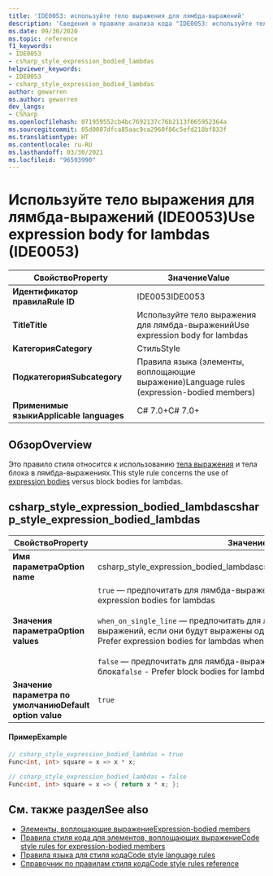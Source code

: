 ```yaml
---
title: 'IDE0053: используйте тело выражения для лямбда-выражений'
description: 'Сведения о правиле анализа кода "IDE0053: используйте тело выражения для лямбда-выражений"'
ms.date: 09/30/2020
ms.topic: reference
f1_keywords:
- IDE0053
- csharp_style_expression_bodied_lambdas
helpviewer_keywords:
- IDE0053
- csharp_style_expression_bodied_lambdas
author: gewarren
ms.author: gewarren
dev_langs:
- CSharp
ms.openlocfilehash: 071959552cb4bc7692137c76b2113f665952364a
ms.sourcegitcommit: 05d0087dfca85aac9ca2960f86c5efd218bf833f
ms.translationtype: HT
ms.contentlocale: ru-RU
ms.lasthandoff: 03/30/2021
ms.locfileid: "96593990"
---
```

# <a name="use-expression-body-for-lambdas-ide0053"></a><span data-ttu-id="7f2e3-103">Используйте тело выражения для лямбда-выражений (IDE0053)</span><span class="sxs-lookup"><span data-stu-id="7f2e3-103">Use expression body for lambdas (IDE0053)</span></span>

|<span data-ttu-id="7f2e3-104">Свойство</span><span class="sxs-lookup"><span data-stu-id="7f2e3-104">Property</span></span>|<span data-ttu-id="7f2e3-105">Значение</span><span class="sxs-lookup"><span data-stu-id="7f2e3-105">Value</span></span>|
|-|-|
| <span data-ttu-id="7f2e3-106">**Идентификатор правила**</span><span class="sxs-lookup"><span data-stu-id="7f2e3-106">**Rule ID**</span></span> | <span data-ttu-id="7f2e3-107">IDE0053</span><span class="sxs-lookup"><span data-stu-id="7f2e3-107">IDE0053</span></span> |
| <span data-ttu-id="7f2e3-108">**Title**</span><span class="sxs-lookup"><span data-stu-id="7f2e3-108">**Title**</span></span> | <span data-ttu-id="7f2e3-109">Используйте тело выражения для лямбда-выражений</span><span class="sxs-lookup"><span data-stu-id="7f2e3-109">Use expression body for lambdas</span></span> |
| <span data-ttu-id="7f2e3-110">**Категория**</span><span class="sxs-lookup"><span data-stu-id="7f2e3-110">**Category**</span></span> | <span data-ttu-id="7f2e3-111">Стиль</span><span class="sxs-lookup"><span data-stu-id="7f2e3-111">Style</span></span> |
| <span data-ttu-id="7f2e3-112">**Подкатегория**</span><span class="sxs-lookup"><span data-stu-id="7f2e3-112">**Subcategory**</span></span> | <span data-ttu-id="7f2e3-113">Правила языка (элементы, воплощающие выражение)</span><span class="sxs-lookup"><span data-stu-id="7f2e3-113">Language rules (expression-bodied members)</span></span> |
| <span data-ttu-id="7f2e3-114">**Применимые языки**</span><span class="sxs-lookup"><span data-stu-id="7f2e3-114">**Applicable languages**</span></span> | <span data-ttu-id="7f2e3-115">C# 7.0+</span><span class="sxs-lookup"><span data-stu-id="7f2e3-115">C# 7.0+</span></span> |

## <a name="overview"></a><span data-ttu-id="7f2e3-116">Обзор</span><span class="sxs-lookup"><span data-stu-id="7f2e3-116">Overview</span></span>

<span data-ttu-id="7f2e3-117">Это правило стиля относится к использованию [тела выражения](../../../csharp/programming-guide/statements-expressions-operators/expression-bodied-members.md) и тела блока в лямбда-выражениях.</span><span class="sxs-lookup"><span data-stu-id="7f2e3-117">This style rule concerns the use of [expression bodies](../../../csharp/programming-guide/statements-expressions-operators/expression-bodied-members.md) versus block bodies for lambdas.</span></span>

## <a name="csharp_style_expression_bodied_lambdas"></a><span data-ttu-id="7f2e3-118">csharp_style_expression_bodied_lambdas</span><span class="sxs-lookup"><span data-stu-id="7f2e3-118">csharp_style_expression_bodied_lambdas</span></span>

|<span data-ttu-id="7f2e3-119">Свойство</span><span class="sxs-lookup"><span data-stu-id="7f2e3-119">Property</span></span>|<span data-ttu-id="7f2e3-120">Значение</span><span class="sxs-lookup"><span data-stu-id="7f2e3-120">Value</span></span>|
|-|-|
| <span data-ttu-id="7f2e3-121">**Имя параметра**</span><span class="sxs-lookup"><span data-stu-id="7f2e3-121">**Option name**</span></span> | <span data-ttu-id="7f2e3-122">csharp_style_expression_bodied_lambdas</span><span class="sxs-lookup"><span data-stu-id="7f2e3-122">csharp_style_expression_bodied_lambdas</span></span>
| <span data-ttu-id="7f2e3-123">**Значения параметра**</span><span class="sxs-lookup"><span data-stu-id="7f2e3-123">**Option values**</span></span> | <span data-ttu-id="7f2e3-124">`true` — предпочитать для лямбда-выражений тексты выражений</span><span class="sxs-lookup"><span data-stu-id="7f2e3-124">`true` - Prefer expression bodies for lambdas</span></span><br /><br /><span data-ttu-id="7f2e3-125">`when_on_single_line` — предпочитать для лямбда-выражений тексты выражений, если они будут выражены одной строкой</span><span class="sxs-lookup"><span data-stu-id="7f2e3-125">`when_on_single_line` - Prefer expression bodies for lambdas when they will be a single line</span></span><br /><br /><span data-ttu-id="7f2e3-126">`false` — предпочитать для лямбда-выражений тексты элементов уровня блока</span><span class="sxs-lookup"><span data-stu-id="7f2e3-126">`false` - Prefer block bodies for lambdas</span></span> |
| <span data-ttu-id="7f2e3-127">**Значение параметра по умолчанию**</span><span class="sxs-lookup"><span data-stu-id="7f2e3-127">**Default option value**</span></span> | `true` |

#### <a name="example"></a><span data-ttu-id="7f2e3-128">Пример</span><span class="sxs-lookup"><span data-stu-id="7f2e3-128">Example</span></span>

```csharp
// csharp_style_expression_bodied_lambdas = true
Func<int, int> square = x => x * x;

// csharp_style_expression_bodied_lambdas = false
Func<int, int> square = x => { return x * x; };
```

## <a name="see-also"></a><span data-ttu-id="7f2e3-129">См. также раздел</span><span class="sxs-lookup"><span data-stu-id="7f2e3-129">See also</span></span>

- [<span data-ttu-id="7f2e3-130">Элементы, воплощающие выражение</span><span class="sxs-lookup"><span data-stu-id="7f2e3-130">Expression-bodied members</span></span>](../../../csharp/programming-guide/statements-expressions-operators/expression-bodied-members.md)
- [<span data-ttu-id="7f2e3-131">Правила стиля кода для элементов, воплощающих выражение</span><span class="sxs-lookup"><span data-stu-id="7f2e3-131">Code style rules for expression-bodied members</span></span>](expression-bodied-members.md)
- [<span data-ttu-id="7f2e3-132">Правила языка для стиля кода</span><span class="sxs-lookup"><span data-stu-id="7f2e3-132">Code style language rules</span></span>](language-rules.md)
- [<span data-ttu-id="7f2e3-133">Справочник по правилам стиля кода</span><span class="sxs-lookup"><span data-stu-id="7f2e3-133">Code style rules reference</span></span>](index.md)
